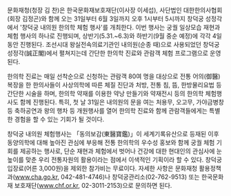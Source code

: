 문화재청(청장 김 찬)은 한국문화재보호재단(이사장 이세섭), 사단법인 대한한의사협회(회장 김정곤)와 함께 오는 31일부터 6월 3일까지 오후 1시부터 5시까지 창덕궁 성정각에서 '창덕궁 내의원 한의학 체험 행사'를 개최한다. 이번 행사는 궁궐 일상모습 재현과 체험 행사의 하나로 진행되며, 상반기(5.31.~6.3)와 하반기(9월 중순 예정)에 각각 4일동안 진행된다. 조선시대 왕실전속의료기관인 내의원(순종 때)으로 사용되었던 창덕궁 성정각(誠正閣)에서 펼쳐지는데 간단한 한의학 진료와 관람객 체험 프로그램으로 운영된다.

한의학 진료는 매일 선착순으로 신청하는 관람객 80여 명을 대상으로 전통 어의(御醫) 복장을 한 한의사들이 사상의학에 따른 체질 진단과 처방, 전통 침, 뜸, 한방물리요법 등 간단한 시술을 하며, 한의학 약재를 이용한 약낭 만들기와 약재전시 등의 한의학 체험행사도 함께 진행된다. 특히, 첫 날 31일은 내의원의 문을 여는 처용무, 오고무, 가야금병창 등 축하공연과 왕의 행차 등 개원행사를 열어 한의학 진료와 함께 관람객들에게는 특별한 경험을 할 수 있는 기회가 될 것이다.

창덕궁 내의원 체험행사는 「동의보감(東醫寶鑑)」이 세계기록유산으로 등재된 이후 동양의학에 대해 높아진 관심에 부응해 전통 한의학의 우수성 홍보와 함께 궁궐 체험 기회를 제공하는 행사로, 단순 재현과 체험에서 벗어나 건강에 대한 현대인의 관심사에 눈높이를 맞춘 우리 전통자원의 활용이라는 점에서 이색적인 기획이라 할 수 있다. 창덕궁 입장료(어른 3,000원)을 제외한 참가비는 무료이다. 자세한 사항은 문화재청 활용정책과(www.cha.go.kr, 042-481-4746)나 창덕궁관리소(02-762-9513) 또는 한국문화재 보호재단(www.chf.or.kr, 02-3011-2153)으로 문의하면 된다.